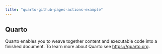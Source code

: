 ```yaml
---
title: "quarto-github-pages-actions-example"
---
```


## Quarto

Quarto enables you to weave together content and executable code into a finished document. To learn more about Quarto see <https://quarto.org>.

